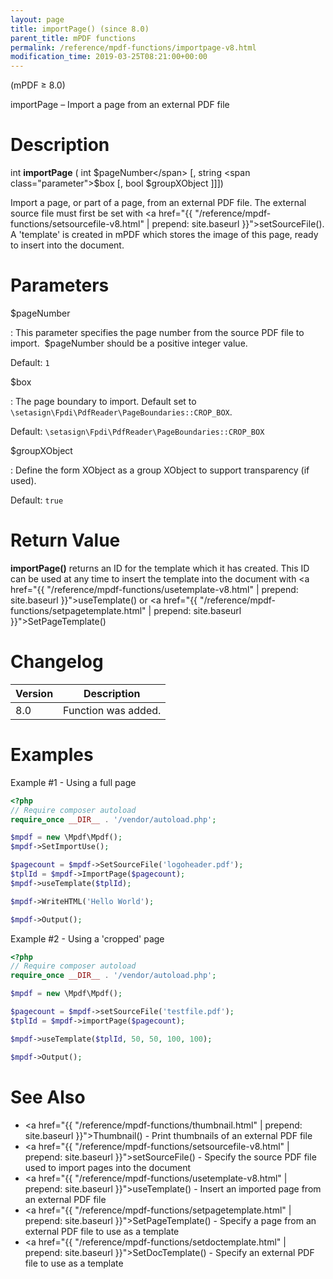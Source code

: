 ```yaml
---
layout: page
title: importPage() (since 8.0)
parent_title: mPDF functions
permalink: /reference/mpdf-functions/importpage-v8.html
modification_time: 2019-03-25T08:21:00+00:00
---
```


(mPDF &ge; 8.0)

importPage – Import a page from an external PDF file

# Description

int **importPage** (
int <span class="parameter">$pageNumber</span>
[, string <span class="parameter">$box</span>
[, bool <span class="parameter">$groupXObject</span> ]]])

Import a page, or part of a page, from an external PDF file. The external source file must first be set
with <a href="{{ "/reference/mpdf-functions/setsourcefile-v8.html" | prepend: site.baseurl }}">setSourceFile()</a>. A 'template'
is created in mPDF which stores the image of this page, ready to insert into the document.

# Parameters

<span class="parameter">$pageNumber</span>

: This parameter specifies the page number from the source PDF file to import.  <span class="parameter">$pageNumber</span> should
  be a positive integer value.

  Default: `1`

<span class="parameter">$box</span>

: The page boundary to import. Default set to `\setasign\Fpdi\PdfReader\PageBoundaries::CROP_BOX`.

  Default: `\setasign\Fpdi\PdfReader\PageBoundaries::CROP_BOX`

<span class="parameter">$groupXObject</span>

: Define the form XObject as a group XObject to support transparency (if used).

  Default: `true`

# Return Value

**importPage()** returns an ID for the template which it has created. This ID can be used at any time to insert the template
into the document with <a href="{{ "/reference/mpdf-functions/usetemplate-v8.html" | prepend: site.baseurl }}">useTemplate()</a>
or <a href="{{ "/reference/mpdf-functions/setpagetemplate.html" | prepend: site.baseurl }}">SetPageTemplate()</a>

# Changelog

<table class="table">
<thead>
<tr>
    <th>Version</th>
    <th>Description</th>
</tr>
</thead>
<tbody>
<tr>
    <td>8.0</td>
    <td>Function was added.</td>
</tr>
</tbody>
</table>

# Examples


Example #1 - Using a full page

```php
<?php
// Require composer autoload
require_once __DIR__ . '/vendor/autoload.php';

$mpdf = new \Mpdf\Mpdf();
$mpdf->SetImportUse();

$pagecount = $mpdf->SetSourceFile('logoheader.pdf');
$tplId = $mpdf->ImportPage($pagecount);
$mpdf->useTemplate($tplId);

$mpdf->WriteHTML('Hello World');

$mpdf->Output();
```


Example #2 - Using a 'cropped' page

```php
<?php
// Require composer autoload
require_once __DIR__ . '/vendor/autoload.php';

$mpdf = new \Mpdf\Mpdf();

$pagecount = $mpdf->setSourceFile('testfile.pdf');
$tplId = $mpdf->importPage($pagecount);

$mpdf->useTemplate($tplId, 50, 50, 100, 100);

$mpdf->Output();

```

# See Also

 * <a href="{{ "/reference/mpdf-functions/thumbnail.html" | prepend: site.baseurl }}">Thumbnail()</a> - Print thumbnails of an external PDF file
 * <a href="{{ "/reference/mpdf-functions/setsourcefile-v8.html" | prepend: site.baseurl }}">setSourceFile()</a> - Specify the source PDF file used to import pages into the document
 * <a href="{{ "/reference/mpdf-functions/usetemplate-v8.html" | prepend: site.baseurl }}">useTemplate()</a> - Insert an imported page from an external PDF file
 * <a href="{{ "/reference/mpdf-functions/setpagetemplate.html" | prepend: site.baseurl }}">SetPageTemplate()</a> - Specify a page from an external PDF file to use as a template
 * <a href="{{ "/reference/mpdf-functions/setdoctemplate.html" | prepend: site.baseurl }}">SetDocTemplate()</a> - Specify an external PDF file to use as a template

